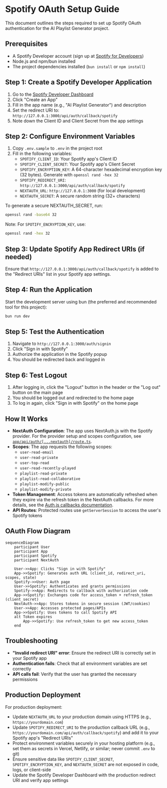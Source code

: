 # Spotify OAuth Setup Guide

This document outlines the steps required to set up Spotify OAuth authentication for the AI Playlist Generator project.

## Prerequisites

- A Spotify Developer account (sign up at [Spotify for Developers](https://developer.spotify.com/))
- Node.js and npm/bun installed
- The project dependencies installed (`bun install` or `npm install`)

## Step 1: Create a Spotify Developer Application

1. Go to the [Spotify Developer Dashboard](https://developer.spotify.com/dashboard)
2. Click "Create an App"
3. Fill in the app name (e.g., "AI Playlist Generator") and description
4. Set the redirect URI to: `http://127.0.0.1:3000/api/auth/callback/spotify`
5. Note down the Client ID and Client Secret from the app settings

## Step 2: Configure Environment Variables

1. Copy `.env.sample` to `.env` in the project root
2. Fill in the following variables:
   - `SPOTIFY_CLIENT_ID`: Your Spotify app's Client ID
   - `SPOTIFY_CLIENT_SECRET`: Your Spotify app's Client Secret
   - `SPOTIFY_ENCRYPTION_KEY`: A 64-character hexadecimal encryption key (32 bytes). Generate with `openssl rand -hex 32`
   - `SPOTIFY_REDIRECT_URI`: `http://127.0.0.1:3000/api/auth/callback/spotify`
   - `NEXTAUTH_URL`: `http://127.0.0.1:3000` (for local development)
   - `NEXTAUTH_SECRET`: A secure random string (32+ characters)

To generate a secure NEXTAUTH_SECRET, run:

```bash
openssl rand -base64 32
```

Note: For `SPOTIFY_ENCRYPTION_KEY`, use:

```bash
openssl rand -hex 32
```

## Step 3: Update Spotify App Redirect URIs (if needed)

Ensure that `http://127.0.0.1:3000/api/auth/callback/spotify` is added to the "Redirect URIs" list in your Spotify app settings.

## Step 4: Run the Application

Start the development server using bun (the preferred and recommended tool for this project):

```bash
bun run dev
```

## Step 5: Test the Authentication

1. Navigate to `http://127.0.0.1:3000/auth/signin`
2. Click "Sign in with Spotify"
3. Authorize the application in the Spotify popup
4. You should be redirected back and logged in

## Step 6: Test Logout

1. After logging in, click the "Logout" button in the header or the "Log out" button on the main page
2. You should be logged out and redirected to the home page
3. To log in again, click "Sign in with Spotify" on the home page

## How It Works

- **NextAuth Configuration**: The app uses NextAuth.js with the Spotify provider. For the provider setup and scopes configuration, see [`app/api/auth/[...nextauth]/route.ts`](../app/api/auth/[...nextauth]/route.ts).
- **Scopes**: The app requests the following scopes:
  - `user-read-email`
  - `user-read-private`
  - `user-top-read`
  - `user-read-recently-played`
  - `playlist-read-private`
  - `playlist-read-collaborative`
  - `playlist-modify-public`
  - `playlist-modify-private`
- **Token Management**: Access tokens are automatically refreshed when they expire via the refresh token in the NextAuth callbacks. For more details, see the [Auth.js callbacks documentation](https://authjs.dev/reference/nextjs#callbacks).
- **API Routes**: Protected routes use `getServerSession` to access the user's Spotify tokens

## OAuth Flow Diagram

```mermaid
sequenceDiagram
    participant User
    participant App
    participant Spotify
    participant NextAuth

    User->>App: Clicks "Sign in with Spotify"
    App->>Spotify: Generates auth URL (client_id, redirect_uri, scopes, state)
    Spotify->>User: Auth page
    User->>Spotify: Authenticates and grants permissions
    Spotify->>App: Redirects to callback with authorization code
    App->>Spotify: Exchanges code for access_token + refresh_token (client_secret)
    NextAuth->>App: Stores tokens in secure session (JWT/cookies)
    User->>App: Accesses protected pages/APIs
    App->>Spotify: Uses tokens to call Spotify API
    alt Token expires
        App->>Spotify: Use refresh_token to get new access_token
    end
```

## Troubleshooting

- **"Invalid redirect URI" error**: Ensure the redirect URI is correctly set in your Spotify app
- **Authentication fails**: Check that all environment variables are set correctly
- **API calls fail**: Verify that the user has granted the necessary permissions

## Production Deployment

For production deployment:

- Update `NEXTAUTH_URL` to your production domain using HTTPS (e.g., `https://yourdomain.com`)
- Update `SPOTIFY_REDIRECT_URI` to the production callback URL (e.g., `https://yourdomain.com/api/auth/callback/spotify`) and add it to your Spotify app's "Redirect URIs"
- Protect environment variables securely in your hosting platform (e.g., set them as secrets in Vercel, Netlify, or similar; never commit `.env` to git)
- Ensure sensitive data like `SPOTIFY_CLIENT_SECRET`, `SPOTIFY_ENCRYPTION_KEY`, and `NEXTAUTH_SECRET` are not exposed in code, logs, or client-side
- Update the Spotify Developer Dashboard with the production redirect URI and verify app settings
